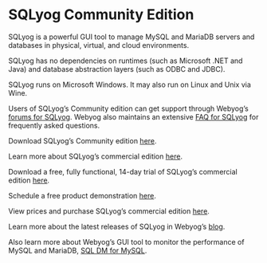 # SQLyog Community Edition

SQLyog is a powerful GUI tool to manage MySQL and MariaDB servers and databases in physical, virtual, and cloud environments.

SQLyog has no dependencies on runtimes (such as Microsoft .NET and Java) and database abstraction layers (such as ODBC and JDBC).

SQLyog runs on Microsoft Windows. It may also run on Linux and Unix via Wine.

Users of SQLyog’s Community edition can get support through Webyog’s [forums for SQLyog](https://forums.webyog.com/forums/forum/sqlyog-2/). Webyog also maintains an extensive [FAQ for SQLyog](http://faq.webyog.com/) for frequently asked questions.

Download SQLyog’s Community edition [here](https://github.com/webyog/sqlyog-community/wiki/Downloads).

Learn more about SQLyog’s commercial edition [here](https://webyog.com/product/sqlyog/).

Download a free, fully functional, 14-day trial of SQLyog’s commercial edition [here](https://webyog.com/product/sqlyog/trial/).

Schedule a free product demonstration [here](https://webyog.com/demo).

View prices and purchase SQLyog’s commercial edition [here](https://store.webyog.com/product/sqlyogpricing).

Learn more about the latest releases of SQLyog in Webyog’s [blog](https://blog.sqlyog.com/category/releases/).

Also learn more about Webyog’s GUI tool to monitor the performance of MySQL and MariaDB, [SQL DM for MySQL](https://webyog.com/product/monyog/).
